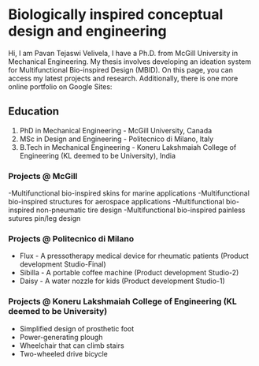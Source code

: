# Biologically inspired conceptual design and engineering

Hi, I am Pavan Tejaswi Velivela, I have a Ph.D. from McGill University in Mechanical Engineering.
My thesis involves developing an ideation system for Multifunctional Bio-inspired Design (MBID).
On this page, you can access my latest projects and research. Additionally, there is one more online portfolio on Google Sites:

## Education
1. PhD in Mechanical Engineering - McGill University, Canada
2. MSc in Design and Engineering - Politecnico di Milano, Italy
3. B.Tech in Mechanical Engineering - Koneru Lakshmaiah College of Engineering (KL deemed to be University), India  

### Projects @ McGill
-Multifunctional bio-inspired skins for marine applications
-Multifunctional bio-inspired structures for aerospace applications
-Multifunctional bio-inspired non-pneumatic tire design
-Multifunctional bio-inspired painless sutures pin/leg design

### Projects @ Politecnico di Milano
- Flux - A pressotherapy medical device for rheumatic patients (Product development Studio-Final)
- Sibilla - A portable coffee machine (Product development Studio-2)
- Daisy - A water nozzle for kids (Product development Studio-1)

### Projects @ Koneru Lakshmaiah College of Engineering (KL deemed to be University)
-  Simplified design of prosthetic foot
-  Power-generating plough
-  Wheelchair that can climb stairs
-  Two-wheeled drive bicycle










